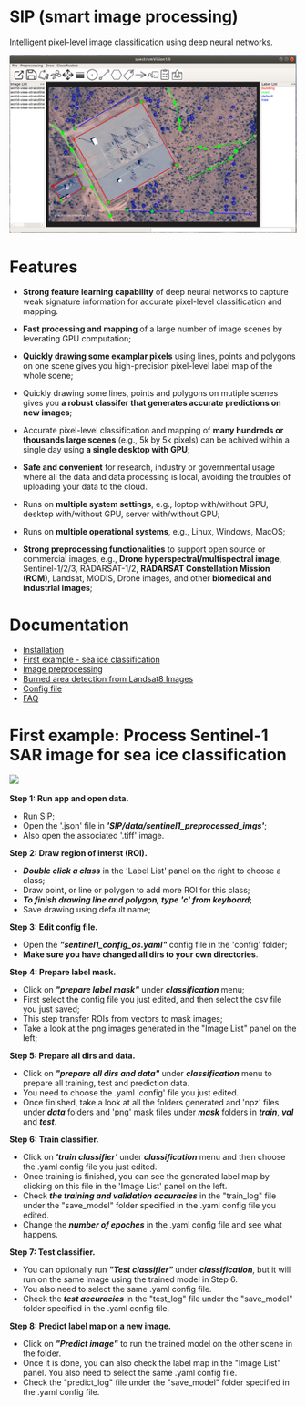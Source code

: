 
# SIP (smart image processing) 

Intelligent pixel-level image classification using deep neural networks.

![](./pics/vhr.png)

# Features

* **Strong feature learning capability** of deep neural networks to capture weak signature information for accurate pixel-level classification and mapping.

* **Fast processing and mapping** of a large number of image scenes by leverating GPU computation;

* **Quickly drawing some examplar pixels** using lines, points and polygons on one scene gives you high-precision pixel-level label map of the whole scene;

* Quickly drawing some lines, points and polygons on mutiple scenes gives you **a robust classifer that generates accurate predictions on new images**; 

* Accurate pixel-level classification and mapping of **many hundreds or thousands large scenes** (e.g., 5k by 5k pixels) can be achived within a single day using **a single desktop with GPU**;

* **Safe and convenient** for research, industry or governmental usage where all the data and data processing is local, avoiding the troubles of uploading your data to the cloud.

* Runs on **multiple system settings**, e.g., loptop with/without GPU, desktop with/without GPU, server with/without GPU; 

* Runs on **multiple operational systems**, e.g., Linux, Windows, MacOS; 

* **Strong preprocessing functionalities** to support open source or commercial images, e.g., **Drone hyperspectral/multispectral image**, Sentinel-1/2/3, RADARSAT-1/2, **RADARSAT Constellation Mission (RCM)**, Landsat, MODIS, Drone images, and other **biomedical and industrial images**;

# Documentation
* [Installation](docs/installation.md)
* [First example - sea ice classification](docs/first_example.md)
* [Image preprocessing](docs/sentinel1_preprocessing.md)
* [Burned area detection from Landsat8 Images](docs/ba_landsat8.md)
* [Config file](docs/config_file.md)
* [FAQ](docs/qa.md)
<!---* [Getting started](docs/get-started.md)--->
<!---* [Introduction](intro.md)--->
<!---* [Parameters](parameters.md)--->
<!---* [How To](how-to.md)--->
<!---* [FAQ](faq.md)--->
<!---* [Related Websites](related-website.md)--->

# First example: Process Sentinel-1 SAR image for sea ice classification

![](./pics/classify.gif)

**Step 1: Run app and open data.** 
- Run SIP;
- Open the '.json' file in ***'SIP/data/sentinel1_preprocessed_imgs'***;
- Also open the associated '.tiff' image.

**Step 2: Draw region of interst (ROI).**  
- ***Double click a class*** in the 'Label List' panel on the right to choose a class; 
- Draw point, or line or polygon to add more ROI for this class;
- ***To finish drawing line and polygon, type 'c' from keyboard***;
- Save drawing using default name;

**Step 3: Edit config file.** 
- Open the ***"sentinel1_config_os.yaml"*** config file in the 'config' folder;
- **Make sure you have changed all dirs to your own directories**.

**Step 4: Prepare label mask.** 
- Click on ***"prepare label mask"*** under ***classification*** menu;
- First select the config file you just edited, and then select the csv file you just saved;
- This step transfer ROIs from vectors to mask images;
- Take a look at the png images generated in the "Image List" panel on the left;

**Step 5: Prepare all dirs and data.** 
- Click on ***"prepare all dirs and data"*** under ***classification*** menu to prepare all training, test and prediction data. 
- You need to choose the .yaml 'config' file you just edited. 
- Once finished, take a look at all the folders generated and 'npz' files under ***data*** folders and 'png' mask files under ***mask*** folders in ***train***, ***val*** and ***test***.  

**Step 6: Train classifier.** 
- Click on ***'train classifier'*** under ***classification*** menu and then choose the .yaml config file you just edited. 
- Once training is finished, you can see the generated label map by clicking on this file in the 'Image List' panel on the left. 
- Check ***the training and validation accuracies*** in the "train_log" file under the "save_model" folder specified in the .yaml config file you edited. 
- Change the ***number of epoches*** in the .yaml config file and see what happens. 

**Step 7: Test classifier.** 
- You can optionally run ***"Test classifier"*** under ***classification***, but it will run on the same image using the trained model in Step 6. 
- You also need to select the same .yaml config file. 
- Check the ***test accuracies*** in the "test_log" file under the "save_model" folder specified in the .yaml config file.  

**Step 8: Predict label map on a new image.** 
- Click on ***"Predict image"*** to run the trained model on the other scene in the folder.
- Once it is done, you can also check the label map in the "Image List" panel. You also need to select the same .yaml config file.
- Check the "predict_log" file under the "save_model" folder specified in the .yaml config file. 



